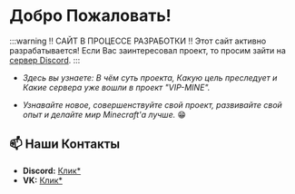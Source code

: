 # Добро Пожаловать!
:::warning ‼️ САЙТ В ПРОЦЕССЕ РАЗРАБОТКИ ‼️
Этот сайт активно разрабатывается! 
Если Вас заинтересовал проект, то просим зайти на [сервер Discord](https://discord.gg/gfgAwdSEuM).
:::

- *Здесь вы узнаете: В чём суть проекта, Какую цель преследует и Какие сервера уже вошли в проект "VIP-MINE".*

- *Узнавайте новое, совершенствуйте свой проект, развивайте свой опыт и делайте мир Minecraft'а лучше.* 😁

## 📫 Наши Контакты
- **Discord:** [Клик*](https://ds.vip-mine.ru)
- **VK:** [Клик*](https://vk.com/vipmineru)